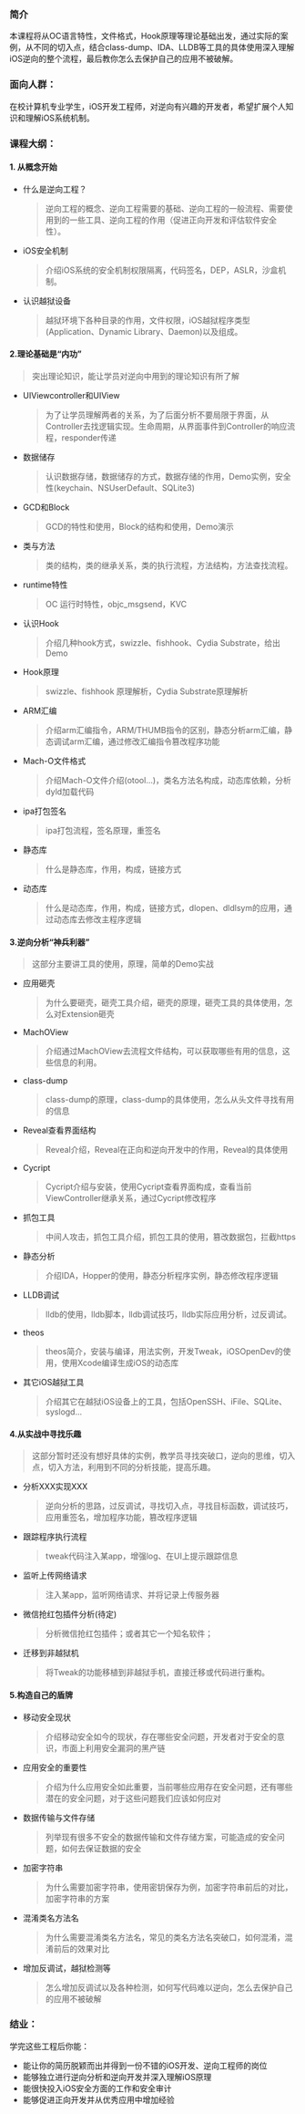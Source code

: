 ### 简介
本课程将从OC语言特性，文件格式，Hook原理等理论基础出发，通过实际的案例，从不同的切入点，结合class-dump、IDA、LLDB等工具的具体使用深入理解iOS逆向的整个流程，最后教你怎么去保护自己的应用不被破解。

### 面向人群：
在校计算机专业学生，iOS开发工程师，对逆向有兴趣的开发者，希望扩展个人知识和理解iOS系统机制。

### 课程大纲：
#### 1. 从概念开始

* 什么是逆向工程？

	>逆向工程的概念、逆向工程需要的基础、逆向工程的一般流程、需要使用到的一些工具、逆向工程的作用（促进正向开发和评估软件安全性）。

* iOS安全机制

	>介绍iOS系统的安全机制权限隔离，代码签名，DEP，ASLR，沙盒机制。
	
* 认识越狱设备

	>越狱环境下各种目录的作用，文件权限，iOS越狱程序类型(Application、Dynamic Library、Daemon)以及组成。

#### 2.理论基础是“内功”
>突出理论知识，能让学员对逆向中用到的理论知识有所了解

* UIViewcontroller和UIView

	>为了让学员理解两者的关系，为了后面分析不要局限于界面，从Controller去找逻辑实现。生命周期，从界面事件到Controller的响应流程，responder传递
	
* 数据储存

	>认识数据存储，数据储存的方式，数据存储的作用，Demo实例，安全性(keychain、NSUserDefault、SQLite3)

* GCD和Block

	>GCD的特性和使用，Block的结构和使用，Demo演示

* 类与方法

	>类的结构，类的继承关系，类的执行流程，方法结构，方法查找流程。

* runtime特性

	>OC 运行时特性，objc_msgsend，KVC

* 认识Hook

	>介绍几种hook方式，swizzle、fishhook、Cydia Substrate，给出Demo

* Hook原理
	
	>swizzle、fishhook 原理解析，Cydia Substrate原理解析
	
* ARM汇编

	>介绍arm汇编指令，ARM/THUMB指令的区别，静态分析arm汇编，静态调试arm汇编，通过修改汇编指令篡改程序功能
	
* Mach-O文件格式
	
	>介绍Mach-O文件介绍(otool...)，类名方法名构成，动态库依赖，分析dyld加载代码
	
* ipa打包签名

	>ipa打包流程，签名原理，重签名

* 静态库

	>什么是静态库，作用，构成，链接方式
	
* 动态库

	>什么是动态库，作用，构成，链接方式，dlopen、dldlsym的应用，通过动态库去修改主程序逻辑

#### 3.逆向分析“神兵利器”
>这部分主要讲工具的使用，原理，简单的Demo实战

* 应用砸壳

	>为什么要砸壳，砸壳工具介绍，砸壳的原理，砸壳工具的具体使用，怎么对Extension砸壳

* MachOView

 	>介绍通过MachOView去流程文件结构，可以获取哪些有用的信息，这些信息的利用。
 	
* class-dump
	
	>class-dump的原理，class-dump的具体使用，怎么从头文件寻找有用的信息
	
* Reveal查看界面结构
	
	>Reveal介绍，Reveal在正向和逆向开发中的作用，Reveal的具体使用
	
* Cycript

	>Cycript介绍与安装，使用Cycript查看界面构成，查看当前ViewController继承关系，通过Cycript修改程序

* 抓包工具

	>中间人攻击，抓包工具介绍，抓包工具的使用，篡改数据包，拦截https

* 静态分析

	>介绍IDA，Hopper的使用，静态分析程序实例，静态修改程序逻辑
	
* LLDB调试

	>lldb的使用，lldb脚本，lldb调试技巧，lldb实际应用分析，过反调试。
	
* theos

	>theos简介，安装与编译，用法实例，开发Tweak，iOSOpenDev的使用，使用Xcode编译生成iOS的动态库
	
* 其它iOS越狱工具

	>介绍其它在越狱iOS设备上的工具，包括OpenSSH、iFile、SQLite、syslogd...

#### 4.从实战中寻找乐趣
>这部分暂时还没有想好具体的实例，教学员寻找突破口，逆向的思维，切入点，切入方法，利用到不同的分析技能，提高乐趣。

* 分析XXX实现XXX

	>逆向分析的思路，过反调试，寻找切入点，寻找目标函数，调试技巧，应用重签名，增加程序功能，篡改程序逻辑

* 跟踪程序执行流程
	>tweak代码注入某app，增强log、在UI上提示跟踪信息

* 监听上传网络请求

	>注入某app，监听网络请求、并将记录上传服务器
	
* 微信抢红包插件分析(待定)

	>分析微信抢红包插件；或者其它一个知名软件；

* 迁移到非越狱机

	>将Tweak的功能移植到非越狱手机，直接迁移或代码进行重构。 

#### 5.构造自己的盾牌

* 移动安全现状

	>介绍移动安全如今的现状，存在哪些安全问题，开发者对于安全的意识，市面上利用安全漏洞的黑产链
	
* 应用安全的重要性

	>介绍为什么应用安全如此重要，当前哪些应用存在安全问题，还有哪些潜在的安全问题，对于这些问题我们应该如何应对

* 数据传输与文件存储

	>列举现有很多不安全的数据传输和文件存储方案，可能造成的安全问题，如何去保证数据的安全
	
* 加密字符串

	>为什么需要加密字符串，使用密钥保存为例，加密字符串前后的对比，加密字符串的方案
	
* 混淆类名方法名
	>为什么需要混淆类名方法名，常见的类名方法名突破口，如何混淆，混淆前后的效果对比
	
* 增加反调试，越狱检测等

	>怎么增加反调试以及各种检测，如何写代码难以逆向，怎么去保护自己的应用不被破解

### 结业：
学完这些工程后你能：

* 能让你的简历脱颖而出并得到一份不错的iOS开发、逆向工程师的岗位
* 能够独立进行逆向分析和逆向开发并深入理解iOS原理
* 能很快投入iOS安全方面的工作和安全审计
* 能够促进正向开发并从优秀应用中增加经验